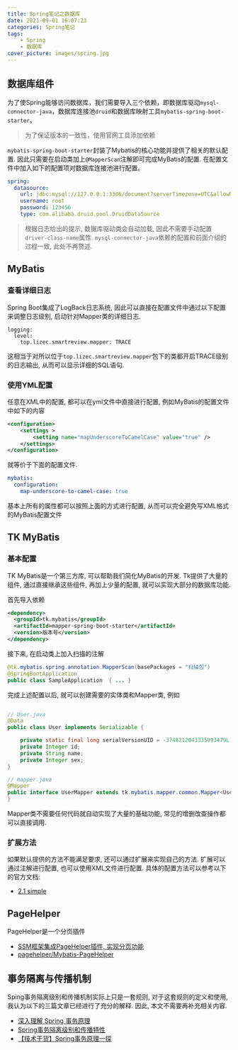 ```yaml
---
title: Spring笔记之数据库
date: 2021-09-01 16:07:23
categories: Spring笔记
tags:
    - Spring
    - 数据库
cover_picture: images/spring.jpg 
---
```

<!-- <script type="text/javascript" src="https://cdnjs.cloudflare.com/ajax/libs/mathjax/2.7.4/MathJax.js?config=default"></script> -->


数据库组件
----------------

为了使Spring能够访问数据库，我们需要导入三个依赖，即数据库驱动`mysql-connector-java`，数据库连接池`druid`和数据库映射工具`mybatis-spring-boot-starter`。

> 为了保证版本的一致性，使用官网工具添加依赖

`mybatis-spring-boot-starter`封装了Mybatis的核心功能并提供了相关的默认配置. 因此只需要在启动类加上`@MapperScan`注解即可完成MyBatis的配置. 在配置文件中加入如下的配置项对数据库连接池进行配置。

``` yml
spring:
  datasource:
    url: jdbc:mysql://127.0.0.1:3306/document?serverTimezone=UTC&allowMultiQueries=true
    username: root
    password: 123456
    type: com.alibaba.druid.pool.DruidDataSource
```

> 根据日志给出的提示, 数据库驱动类会自动加载, 因此不需要手动配置`driver-class-name`属性. `mysql-connector-java`依赖的配置和前面介绍的过程一致, 此处不再赘述.


MyBatis
--------------

### 查看详细日志

Spring Boot集成了LogBack日志系统, 因此可以直接在配置文件中通过以下配置来调整日志级别, 启动针对Mapper类的详细日志.

```
logging:
  level:
    top.lizec.smartreview.mapper: TRACE
```

这相当于对所以位于`top.lizec.smartreview.mapper`包下的类都开启TRACE级别的日志输出, 从而可以显示详细的SQL语句.


### 使用YML配置


任意在XML中的配置, 都可以在yml文件中直接进行配置, 例如MyBatis的配置文件中如下的内容

```xml
<configuration>
    <settings >
        <setting name="mapUnderscoreToCamelCase" value="true" />
    </settings>
</configuration>
```

就等价于下面的配置文件.

``` yml
mybatis:
  configuration:
    map-underscore-to-camel-case: true
```

基本上所有的属性都可以按照上面的方式进行配置, 从而可以完全避免写XML格式的MyBatis配置文件



TK MyBatis
--------------

### 基本配置

TK MyBatis是一个第三方库, 可以帮助我们简化MyBatis的开发. Tk提供了大量的组件, 通过直接继承这些组件, 再加上少量的配置, 就可以实现大部分的数据库功能.


首先导入依赖
```xml
<dependency>
  <groupId>tk.mybatis</groupId>
  <artifactId>mapper-spring-boot-starter</artifactId>
  <version>版本号</version>
</dependency>
```

接下来, 在启动类上加入扫描的注解

``` java
@tk.mybatis.spring.annotation.MapperScan(basePackages = "扫描包")
@SpringBootApplication
public class SampleApplication  { ... }
```

完成上述配置以后, 就可以创建需要的实体类和Mapper类, 例如
``` java

// User.java
@Data
public class User implements Serializable {

    private static final long serialVersionUID = -3748212043335093479L;
    private Integer id;
    private String name;
    private Integer sex;
}

// mapper.java
@Mapper
public interface UserMapper extends tk.mybatis.mapper.common.Mapper<User> {
}
```

Mapper类不需要任何代码就自动实现了大量的基础功能, 常见的增删改查操作都可以直接调用.


### 扩展方法

如果默认提供的方法不能满足要求, 还可以通过扩展来实现自己的方法. 扩展可以通过注解进行配置, 也可以使用XML文件进行配置. 具体的配置方法可以参考以下的官方文档:

- [2.1 simple](https://github.com/abel533/Mapper/wiki/2.1-simple)

PageHelper
-------------


PageHelper是一个分页插件


- [SSM框架集成PageHelper插件, 实现分页功能](https://blog.csdn.net/fenghuibian/article/details/77986398)
- [pagehelper/Mybatis-PageHelper](https://github.com/pagehelper/Mybatis-PageHelper)



事务隔离与传播机制
---------------------

Sping事务隔离级别和传播机制实际上只是一套规则, 对于这套规则的定义和使用, 我认为以下的三篇文章已经进行了充分的解释. 因此, 本文不需要再补充相关内容.

- [深入理解 Spring 事务原理](http://www.codeceo.com/article/spring-transactions.html)
- [Spring事务隔离级别和传播特性](https://www.cnblogs.com/zhishan/p/3195219.html)
- [【技术干货】Spring事务原理一探](https://zhuanlan.zhihu.com/p/54067384)